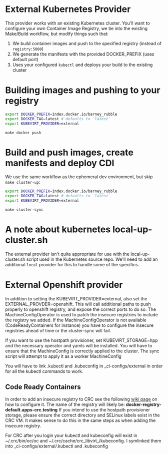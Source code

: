 # External Kubernetes Provider

This provider works with an existing Kubernetes cluster.  You'll want to configure your own
Container Image Registry, we tie into the existing Make/Build workflow, but modify things
such that:
1. We build container images and push to the specified registry (instead of `registry:5000`)
2. We generate the manifests with the provided DOCKER_PREFIX (uses default port)
3. Uses your configured `kubectl` and deploys your build to the existing cluster

# Building images and pushing to your registry

```bash
export DOCKER_PREFIX=index.docker.io/barney_rubble
export DOCKER_TAG=latest # defaults to `latest`
export KUBEVIRT_PROVIDER=external
```

`make docker push`

# Build and push images, create manifests and deploy CDI

We use the same workflow as the ephemeral dev environment, but skip `make cluster-up`:

```bash
export DOCKER_PREFIX=index.docker.io/barney_rubble
export DOCKER_TAG=latest # defaults to `latest`
export KUBEVIRT_PROVIDER=external
```

`make cluster-sync`

# A note about kubernetes local-up-cluster.sh

The external provider isn't quite appropriate for use with the local-up-cluster.sh script used 
in the Kubernetes source repo.  We'll need to add an additional `local` provider for this to 
handle some of the specifics.

# External Openshift provider

In addition to setting the KUBEVIRT_PROVIDER=external, also set the EXTERNAL_PROVDER=openshift. This will call additional paths to push properly to openshift registry, and expose the correct ports to do so. The MachineConfigOperator is used to patch the insecure registries to include the registry we added. If the MachineConfigOperator is not available (CodeReadyContainers for instance) you have to configure the insecure registries ahead of time or the cluster-sync will fail.

If you want to use the hostpath provisioner, set KUBEVIRT_STORAGE=hpp and the necessary operator and yamls will be installed. You will have to ensure that the MachineConfig is correctly applied to the cluster. The sync script will attempt to apply it as a worker MachineConfig

You will have to link .kubectl and .kubeconfig in _ci-configs/external in order for all the kubectl commands to work.

## Code Ready Containers
In order to add an insecure registry to CRC see the following [wiki page](https://github.com/code-ready/crc/wiki/Adding-an-insecure-registry) on how to configure it. The name of the registry will likely be: __docker-registry-default.apps-crc.testing__ If you intend to use the hostpath provisioner storage, please ensure the correct directory and SELinux labels exist in the CRC VM. It makes sense to do this in the same steps as when adding the insecure registry.

For CRC after you login your kubectl and kubeconfig will exist in ~/.crc/bin/oc/oc and ~/.crc/cache/crc_libvirt_<version>/kubeconfig. I symlinked them into _ci-configs/external/.kubectl and .kubeconfig
